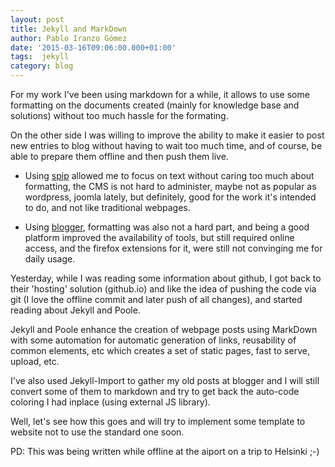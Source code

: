 ```yaml
---
layout: post
title: Jekyll and MarkDown
author: Pablo Iranzo Gómez
date: '2015-03-16T09:06:00.000+01:00'
tags:  jekyll
category: blog
---
```


For my work I've been using markdown for a while, it allows to use some formatting on the documents created (mainly for knowledge base and solutions) without too much hassle for the formating.

On the other side I was willing to improve the ability to make it easier to post new entries to blog without having to wait too much time, and of course, be able to prepare them offline and then push them live.

- Using [spip](http://www.spip.net) allowed me to focus on text without
 caring too much about formatting, the CMS is not hard to administer, maybe
 not as popular as wordpress, joomla lately, but definitely, good for the
 work it's intended to do, and not like traditional webpages.

- Using [blogger](http://www.blogger.com), formatting was also not a hard
 part, and being a good platform improved the availability of tools, but
 still required online access, and the firefox extensions for it, were still
 not convinging me for daily usage.

Yesterday, while I was reading some information about github, I got back to
their 'hosting' solution (github.io) and like the idea of pushing the code
via git (I love the offline commit and later push of all changes), and
started reading about Jekyll and Poole.

Jekyll and Poole enhance the creation of webpage posts using MarkDown with some automation for automatic generation of links, reusability of common elements, etc which creates a set of static pages, fast to serve, upload, etc.

I've also used Jekyll-Import to gather my old posts at blogger and I will still convert some of them to markdown and try to get back the auto-code coloring I had inplace (using external JS library).

Well, let's see how this goes and will try to implement some template to website not to use the standard one soon.

PD: This was being written while offline at the aiport on a trip to Helsinki ;-)
